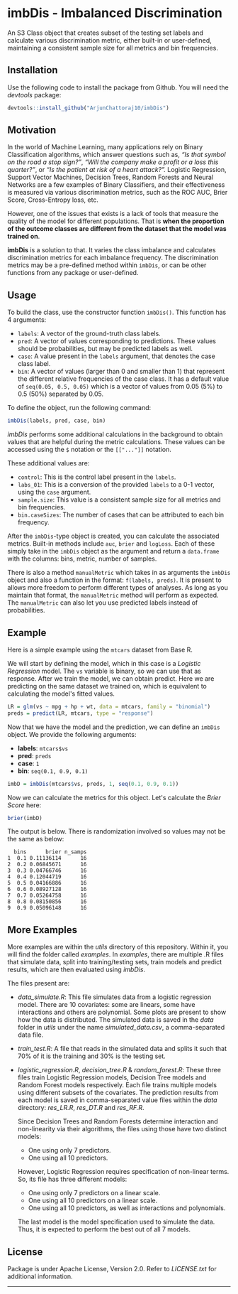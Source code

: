

# imbDis - Imbalanced Discrimination

An S3 Class object that creates subset of the testing set labels and calculate various discrimination metric, either built-in or user-defined, maintaining a consistent sample size for all metrics and bin frequencies.

## Installation

Use the following code to install the package from Github. You will need the *devtools* package:

```R
devtools::install_github("ArjunChattoraj10/imbDis")
```

## Motivation

In the world of Machine Learning, many applications rely on Binary Classification algorithms, which answer questions such as, *“Is that symbol on the road a stop sign?”*, *“Will the company make a profit or a loss this quarter?”*, or *“Is the patient at risk of a heart attack?”.* Logistic Regression, Support Vector Machines, Decision Trees, Random Forests and Neural Networks are a few examples of Binary Classifiers, and their effectiveness is measured via various discrimination metrics, such as the ROC AUC, Brier Score, Cross-Entropy loss, etc. 

However, one of the issues that exists is a lack of tools that measure the quality of the model for different populations. That is **when the proportion of the outcome classes are different from the dataset that the model was trained on**. 

**imbDis** is a solution to that. It varies the class imbalance and calculates discrimination metrics for each imbalance frequency. The discrimination metrics may be a pre-defined method within `imbDis`, or can be other functions from any package or user-defined.

## Usage

To build the class, use the constructor function `imbDis()`. This function has 4 arguments:

- `labels`: A vector of the ground-truth class labels.
- `pred`: A vector of values corresponding to predictions. These values should be probabilities, but may be predicted labels as well.
- `case`: A value present in the `labels` argument, that denotes the case class label.
- `bin`: A vector of values (larger than 0 and smaller than 1) that represent the different relative frequencies of the case class. It has a default value of `seq(0.05, 0.5, 0.05)` which is a vector of values from 0.05 (5%) to 0.5 (50%) separated by 0.05.

To define the object, run the following command:

```R
imbDis(labels, pred, case, bin)
```

*imbDis* performs some additional calculations in the background to obtain values that are helpful during the metric calculations. These values can be accessed using the `$` notation or the `[["..."]]` notation. 

These additional values are:

- `control`: This is the control label present in the `labels`.
- `labs_01`: This is a conversion of the provided `labels` to a 0-1 vector, using the `case` argument.
- `sample.size`: This value is a consistent sample size for all metrics and bin frequencies.
- `bin.caseSizes`: The number of cases that can be attributed to each bin frequency.

After the `imbDis`-type object is created, you can calculate the associated metrics. Built-in methods include `auc`, `brier` and `logLoss`. Each of these simply take in the `imbDis` object as the argument and return a `data.frame` with the columns: bins, metric, number of samples. 

There is also a method `manualMetric` which takes in as arguments the `imbDis` object and also a function in the format: `f(labels, preds)`. It is present to allows more freedom to perform different types of analyses.  As long as you maintain that format, the `manualMetric` method will perform as expected. The `manualMetric` can also let you use predicted labels instead of probabilities.

## Example

Here is a simple example using the `mtcars` dataset from Base R.

We will start by defining the model, which in this case is a *Logistic Regression* model. The `vs` variable is binary, so we can use that as response. After we train the model, we can obtain predict. Here we are predicting on the same dataset we trained on, which is equivalent to calculating the model's fitted values. 

```R
LR = glm(vs ~ mpg + hp + wt, data = mtcars, family = "binomial")
preds = predict(LR, mtcars, type = "response") 
```

Now that we have the model and the prediction, we can define an `imbDis` object. We provide the following arguments:

- **labels**: `mtcars$vs`
- **pred**: `preds`
- **case**: `1`
- **bin**: `seq(0.1, 0.9, 0.1)`

```R
imbD = imbDis(mtcars$vs, preds, 1, seq(0.1, 0.9, 0.1))
```

Now we can calculate the metrics for this object. Let's calculate the *Brier Score* here:

```R
brier(imbD)
```

The output is below. There is randomization involved so values may not be the same as below:

```
  bins      brier n_samps
1  0.1 0.11136114      16
2  0.2 0.06845671      16
3  0.3 0.04766746      16
4  0.4 0.12044719      16
5  0.5 0.04166886      16
6  0.6 0.08927128      16
7  0.7 0.05264758      16
8  0.8 0.08150856      16
9  0.9 0.05096148      16
```

## More Examples

More examples are within the *utils* directory of this repository. Within it, you will find the folder called *examples*. In *examples*, there are multiple .R files that simulate data, split into training/testing sets, train models and predict results, which are then evaluated using *imbDis*.

The files present are:

- *data_simulate.R*: This file simulates data from a logistic regression model. There are 10 covariates: some are linears, some have interactions and others are polynomial. Some plots are present to show how the data is distributed. The simulated data is saved in the *data* folder in *utils* under the name *simulated_data.csv*, a comma-separated data file.

- *train_test.R*: A file that reads in the simulated data and splits it such that 70% of it is the training and 30% is the testing set.

- *logistic_regression.R*, *decision_tree.R* & *random_forest.R*: These three files train Logistic Regression models, Decision Tree models and Random Forest models respectively. Each file trains multiple models using different subsets of the covariates. The prediction results from each model is saved in comma-separated value files within the *data* directory: *res_LR.R*, *res_DT.R* and *res_RF.R*.

  Since Decision Trees and Random Forests determine interaction and non-linearity via their algorithms, the files using those have two distinct models:

  - One using only 7 predictors.
  - One using all 10 predictors.

  However, Logistic Regression requires specification of non-linear terms. So, its file has three different models:

  - One using only 7 predictors on a linear scale.
  - One using all 10 predictors on a linear scale.
  - One using all 10 predictors, as well as interactions and polynomials.

  The last model is the model specification used to simulate the data. Thus, it is expected to perform the best out of all 7 models.  

## License

Package is under Apache License, Version 2.0. Refer to *LICENSE.txt* for additional information.

---

